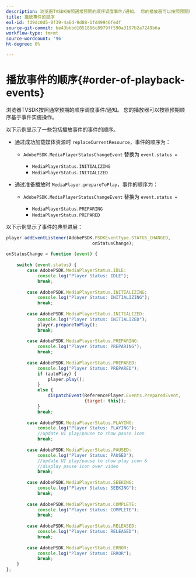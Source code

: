```yaml
---
description: 浏览器TVSDK按照通常预期的顺序调度事件/通知。 您的播放器可以按照预期顺序基于事件实施操作。
title: 播放事件的顺序
exl-id: fd9dc0d5-0f39-4a6d-9d88-1fd49946fedf
source-git-commit: be43bbbd1051886c8979ff590a3197b2a7249b6a
workflow-type: tm+mt
source-wordcount: '96'
ht-degree: 0%

---
```


# 播放事件的顺序{#order-of-playback-events}

浏览器TVSDK按照通常预期的顺序调度事件/通知。 您的播放器可以按照预期顺序基于事件实施操作。

<!--<a id="section_D247A5873A854A079EFA6AC2E80AB894"></a>-->

以下示例显示了一些包括播放事件的事件的顺序。

* 通过成功加载媒体资源时 `replaceCurrentResource`，事件的顺序为：

   * `AdobePSDK.MediaPlayerStatusChangeEvent` 替换为 `event.status =`

      * `MediaPlayerStatus.INITIALIZING`
      * `MediaPlayerStatus.INITIALIZED`

* 通过准备播放时 `MediaPlayer.prepareToPlay`，事件的顺序为：

   * `AdobePSDK.MediaPlayerStatusChangeEvent` 替换为 `event.status =`

      * `MediaPlayerStatus.PREPARING`
      * `MediaPlayerStatus.PREPARED`

<!--<a id="section_76C13548AF934868B70757CA5489E516"></a>-->

以下示例显示了事件的典型进展：

```js
player.addEventListener(AdobePSDK.PSDKEventType.STATUS_CHANGED,  
                                 onStatusChange); 
 
onStatusChange = function (event) { 
 
    switch (event.status) { 
        case AdobePSDK.MediaPlayerStatus.IDLE: 
            console.log("Player Status: IDLE"); 
            break; 
 
        case AdobePSDK.MediaPlayerStatus.INITIALIZING: 
            console.log("Player Status: INITIALIZING"); 
            break; 
 
        case AdobePSDK.MediaPlayerStatus.INITIALIZED: 
            console.log("Player Status: INITIALIZED"); 
            player.prepareToPlay(); 
            break; 
 
        case AdobePSDK.MediaPlayerStatus.PREPARING: 
            console.log("Player Status: PREPARING"); 
            break; 
 
        case AdobePSDK.MediaPlayerStatus.PREPARED: 
            console.log("Player Status: PREPARED"); 
            if (autoPlay) { 
                player.play(); 
            } 
            else { 
                dispatchEvent(ReferencePlayer.Events.PreparedEvent,  
                              {target: this}); 
            } 
            break; 
 
        case AdobePSDK.MediaPlayerStatus.PLAYING: 
            console.log("Player Status: PLAYING"); 
            //update UI play/pause to show pause icon 
            break; 
 
        case AdobePSDK.MediaPlayerStatus.PAUSED: 
            console.log("Player Status: PAUSED"); 
            //update UI play/pause to show play icon &  
            //display pause icon over video 
            break; 
 
        case AdobePSDK.MediaPlayerStatus.SEEKING: 
            console.log("Player Status: SEEKING"); 
            break; 
 
        case AdobePSDK.MediaPlayerStatus.COMPLETE: 
            console.log("Player Status: COMPLETE"); 
            break; 
 
        case AdobePSDK.MediaPlayerStatus.RELEASED: 
            console.log("Player Status: RELEASED"); 
            break; 
 
        case AdobePSDK.MediaPlayerStatus.ERROR: 
            console.log("Player Status: ERROR"); 
            break; 
    } 
};
```
